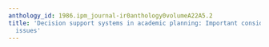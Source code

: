 ```yaml
---
anthology_id: 1986.ipm_journal-ir0anthology0volumeA22A5.2
title: 'Decision support systems in academic planning: Important considerations and
  issues'
---
```

